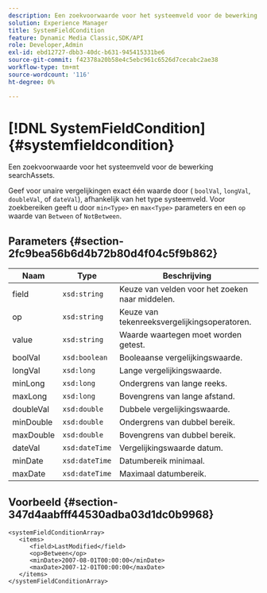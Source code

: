 ```yaml
---
description: Een zoekvoorwaarde voor het systeemveld voor de bewerking searchAssets.
solution: Experience Manager
title: SystemFieldCondition
feature: Dynamic Media Classic,SDK/API
role: Developer,Admin
exl-id: ebd12727-dbb3-40dc-b631-945415331be6
source-git-commit: f42378a20b58e4c5ebc961c6526d7cecabc2ae38
workflow-type: tm+mt
source-wordcount: '116'
ht-degree: 0%

---
```


# [!DNL SystemFieldCondition]{#systemfieldcondition}

Een zoekvoorwaarde voor het systeemveld voor de bewerking searchAssets.

Geef voor unaire vergelijkingen exact één waarde door ( `boolVal`, `longVal`, `doubleVal`, of `dateVal`), afhankelijk van het type systeemveld. Voor zoekbereiken geeft u door `min<Type>` en `max<Type>` parameters en een `op` waarde van `Between` of `NotBetween`.

## Parameters {#section-2fc9bea56b6d4b72b80d4f04c5f9b862}

| Naam | Type | Beschrijving |
|---|---|---|
| field | `xsd:string` | Keuze van velden voor het zoeken naar middelen. |
| op | `xsd:string` | Keuze van tekenreeksvergelijkingsoperatoren. |
| value | `xsd:string` | Waarde waartegen moet worden getest. |
| boolVal | `xsd:boolean` | Booleaanse vergelijkingswaarde. |
| longVal | `xsd:long` | Lange vergelijkingswaarde. |
| minLong | `xsd:long` | Ondergrens van lange reeks. |
| maxLong | `xsd:long` | Bovengrens van lange afstand. |
| doubleVal | `xsd:double` | Dubbele vergelijkingswaarde. |
| minDouble | `xsd:double` | Ondergrens van dubbel bereik. |
| maxDouble | `xsd:double` | Bovengrens van dubbel bereik. |
| dateVal | `xsd:dateTime` | Vergelijkingswaarde datum. |
| minDate | `xsd:dateTime` | Datumbereik minimaal. |
| maxDate | `xsd:dateTime` | Maximaal datumbereik. |

## Voorbeeld {#section-347d4aabfff44530adba03d1dc0b9968}

```
<systemFieldConditionArray>
   <items>
      <field>LastModified</field>
      <op>Between</op>
      <minDate>2007-08-01T00:00:00</minDate>
      <maxDate>2007-12-01T00:00:00</maxDate>
   </items>
</systemFieldConditionArray>
```
